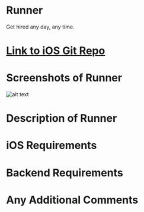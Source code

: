 # Runner

Get hired any day, any time.

# [Link to iOS Git Repo]()

# Screenshots of Runner

![alt text]()

# Description of Runner



# iOS Requirements



# Backend Requirements



# Any Additional Comments


